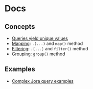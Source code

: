 # Docs

## Concepts

- [Queries yield unique values](articles/concept-unique-values.md)
- [Mapping](./articles/map.md): `.(...)` and `map()` method
- [Filtering](./articles/filter.md): `.[...]` and `filter()` method
- [Grouping](./articles/group.md): `group()` method

## Examples

- [Complex Jora query examples](./complex-examples.md)

